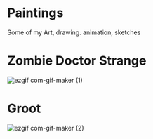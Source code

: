 # Paintings
Some of my Art, drawing. animation, sketches

# Zombie Doctor Strange
![ezgif com-gif-maker (1)](https://user-images.githubusercontent.com/74372044/220810681-2b69d6dc-f8c7-40d6-85e6-541bb432f5f6.gif)

# Groot
![ezgif com-gif-maker (2)](https://user-images.githubusercontent.com/74372044/220810697-9c43886a-11be-4ed5-9937-fdd8c15963a4.gif)
